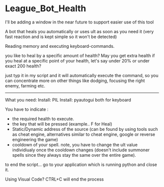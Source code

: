 # League_Bot_Health

I'll be adding a window in the near future to support easier use of this tool

A bot that heals you automatically or uses ult as soon as you need it (very fast reaction and is kept simple so it won't be detected)

Reading memory and executing keyboard-commands.

you like to heal by a specific amount of health?
May you get extra health if you heal at a specific point of your health, let's say under 20% or under exact 200 health?

just typ it in my script and it will automatically execute the command, so you can concentrate more on other things like dodging, focusing the right enemy, farming etc.


-----------------------------------------------------------------------------------------------------------------------------------------------------------------------
What you need:
Install: PIL
Install: pyautogui
both for keyboard


You have to indicate :
- the required health to execute.
- the key that will be pressed (example.. F for Heal)
- Static/Dynamic address of the source (can be found by using tools such as cheat engine, alternatives similar to cheat engine, google or reverse engineering the game) 
- cooldown of your spell. note, you have to change the ult value individiualy once the cooldown changes (doesn't include summoner spells since they always stay the same over the entire game).



to end the script... go to your application which is running python and close it.

Using Visual Code?
CTRL+C will end the process
